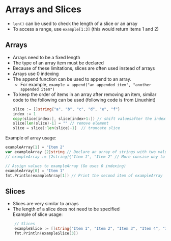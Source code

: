 # Arrays and Slices  
* `len()` can be used to check the length of a slice or an array  
* To access a range, use `example[1:3]` (this would return items 1 and 2)  

## Arrays  
* Arrays need to be a fixed length  
* The type of an array item must be declared  
* Because of these limitations, slices are often used instead of arrays  
* Arrays use 0 indexing  
* The append function can be used to append to an array.
    * For example, `example = append("an appended item", "another appended item")`
* To keep the order of items in an array after removing an item, similar code to the following can be used (following code is from Linuxhint)  
    ```go
    slice := []string{"a", "b", "c", "d", "e", "f"}
    index := 1
    copy(slice[index:], slice[index+1:]) // shift valuesafter the indexwith a factor of 1
    slice[len(slice)-1] = "" // remove element
    slice = slice[:len(slice)-1]  // truncate slice
    ```  
Example of array usage:  
```go  
exampleArray[1] = "Item 2"
var exampleArray [2]string // Declare an array of strings with two values
// exampleArray := [2string]{"Item 1", "Item 2" // More consise way to declare an array with values  }

// Assign values to exampleArray (Go uses 0 indexing)
exampleArray[0] = "Item 1"
fmt.Println(exampleArray[1]) // Print the second item of exampleArray
```  

## Slices  
* Slices are very similar to arrays  
* The length of a slice does not need to be specified  
Example of slice usage:  
```go
	// Slices
	exampleSlice := []string{"Item 1", "Item 2", "Item 3", "Item 4", "Item 5"} // Declare a slice of strings with five values. Unlike arrays, the number of items can change
	fmt.Println(exampleSlice[3])       
```  